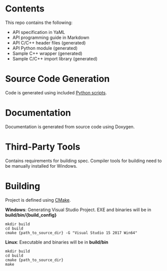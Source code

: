 # Contents
This repo contains the following:
- API specification in YaML
- API programming guide in Markdown
- API C/C++ header files (generated)
- API Python module (generated)
- Sample C++ wrapper (generated)
- Sample C/C++ import library (generated)

# Source Code Generation
Code is generated using included [Python scripts](/scripts/README.md).  

# Documentation
Documentation is generated from source code using Doxygen.

# Third-Party Tools
Contains requirements for building spec. Compiler tools for building need to be manually installed for Windows.

# Building
Project is defined using [CMake](https://cmake.org/).

**Windows**:
Generating Visual Studio Project.  EXE and binaries will be in **build/bin/{build_config}**
~~~~
mkdir build
cd build
cmake {path_to_source_dir} -G "Visual Studio 15 2017 Win64"
~~~~

**Linux**:
Executable and binaries will be in **build/bin**
~~~~
mkdir build
cd build
cmake {path_to_source_dir}
make
~~~~

